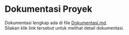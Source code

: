 # Dokumentasi Proyek

Dokumentasi lengkap ada di file [Dokumentasi.md](./Dokumentasi.md).  
Silakan klik link tersebut untuk melihat detail dokumentasi.
